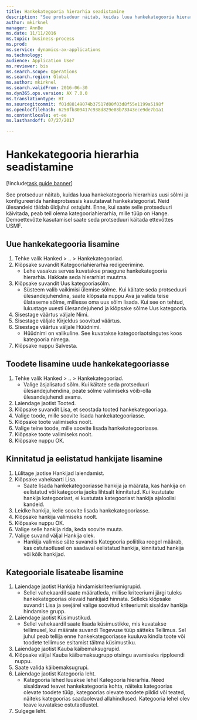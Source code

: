```yaml
--- 
title: Hankekategooria hierarhia seadistamine
description: "See protseduur näitab, kuidas luua hankekategooria hierarhias uusi sõlmi ja konfigureerida hankeprotsessis kasutatavat hankekategooriat."
author: mkirknel
manager: AnnBe
ms.date: 11/11/2016
ms.topic: business-process
ms.prod: 
ms.service: dynamics-ax-applications
ms.technology: 
audience: Application User
ms.reviewer: bis
ms.search.scope: Operations
ms.search.region: Global
ms.author: mkirknel
ms.search.validFrom: 2016-06-30
ms.dyn365.ops.version: AX 7.0.0
ms.translationtype: HT
ms.sourcegitcommit: f01d88149074b37517d00f03d8f55e1199a5198f
ms.openlocfilehash: 6250fb309417c938d829e08b73343ece9de7b1a1
ms.contentlocale: et-ee
ms.lasthandoff: 07/27/2017

---
```

# <a name="set-up-a-procurement-category-hierarchy"></a>Hankekategooria hierarhia seadistamine

[!include[task guide banner](../../includes/task-guide-banner.md)]

See protseduur näitab, kuidas luua hankekategooria hierarhias uusi sõlmi ja konfigureerida hankeprotsessis kasutatavat hankekategooriat. Neid ülesandeid täidab üldjuhul ostujuht. Enne, kui saate selle protseduuri käivitada, peab teil olema kategooriahierarhia, mille tüüp on Hange. Demoettevõtte kasutamisel saate seda protseduuri käitada ettevõttes USMF.


## <a name="add-a-new-procurement-category"></a>Uue hankekategooria lisamine
1. Tehke valik Hanked > .. > Hankekategooriad.
2. Klõpsake suvandit Kategooriahierarhia redigeerimine.
    * Lehe vasakus servas kuvatakse praegune hankekategooria hierarhia. Hakkate seda hierarhiat muutma.  
3. Klõpsake suvandit Uus kategooriasõlm.
    * Süsteem valib vaikimisi ülemise sõlme. Kui käitate seda protseduuri ülesandejuhendina, saate klõpsata nuppu Ava ja valida teise ülataseme sõlme, millesse oma uus sõlm lisada. Kui see on tehtud, lukustage uuesti ülesandejuhend ja klõpsake sõlme Uus kategooria.  
4. Sisestage väärtus väljale Nimi.
5. Sisestage väljale Kirjeldus soovitud väärtus.
6. Sisestage väärtus väljale Hüüdnimi.
    * Hüüdnimi on valikuline. See kuvatakse kategooriaotsingutes koos kategooria nimega.  
7. Klõpsake nuppu Salvesta.

## <a name="add-products-to-your-new-procurement-category"></a>Toodete lisamine uude hankekategooriasse
1. Tehke valik Hanked > .. > Hankekategooriad.
    * Valige äsjalisatud sõlm. Kui käitate seda protseduuri ülesandejuhendina, peate sõlme valimiseks võib-olla ülesandejuhendi avama.  
2. Laiendage jaotist Tooted.
3. Klõpsake suvandit Lisa, et seostada tooted hankekategooriaga.
4. Valige toode, mille soovite lisada hankekategooriasse.
5. Klõpsake toote valimiseks noolt.
6. Valige teine toode, mille soovite lisada hankekategooriasse.
7. Klõpsake toote valimiseks noolt.
8. Klõpsake nuppu OK.

## <a name="add-approved-and-preferred-vendors"></a>Kinnitatud ja eelistatud hankijate lisamine
1. Lülitage jaotise Hankijad laiendamist.
2. Klõpsake vahekaarti Lisa.
    * Saate lisada hankekategooriasse hankija ja määrata, kas hankija on eelistatud või kategooria jaoks lihtsalt kinnitatud. Kui kustutate hankija kategooriast, ei kustutata kategooriast hankija ajaloolisi kandeid.   
3. Leidke hankija, kelle soovite lisada hankekategooriasse.
4. Klõpsake hankija valimiseks noolt.
5. Klõpsake nuppu OK.
6. Valige selle hankija rida, keda soovite muuta.
7. Valige suvand väljal Hankija olek.
    * Hankija valimise säte suvandis Kategooria poliitika reegel määrab, kas ostutaotlusel on saadaval eelistatud hankija, kinnitatud hankija või kõik hankijad.   

## <a name="add-additional-information-to-the-category"></a>Kategooriale lisateabe lisamine
1. Laiendage jaotist Hankija hindamiskriteeriumigrupid.
    * Sellel vahekaardil saate määratleda, millise kriteeriumi järgi tuleks hankekategoorias olevaid hankijaid hinnata. Selleks klõpsake suvandit Lisa ja seejärel valige soovitud kriteeriumit sisaldav hankija hindamise grupp.  
2. Laiendage jaotist Küsimustikud.
    * Sellel vahekaardil saate lisada küsimustikke, mis kuvatakse tellimusel, kui määrate suvandi Tegevuse tüüp sätteks Tellimus. Sel juhul peab tellija enne hankekategooriasse kuuluva kindla toote või toodete tellimuse esitamist täitma küsimustiku.  
3. Laiendage jaotist Kauba käibemaksugrupid.
4. Klõpsake väljal Kauba käibemaksugrupp otsingu avamiseks ripploendi nuppu.
5. Saate valida käibemaksugrupi.
6. Laiendage jaotist Kategooria leht.
    * Kategooria lehed luuakse lehel Kategooria hierarhia. Need sisaldavad teavet hankekategooria kohta, näiteks kategoorias olevate toodete tüüp, kategoorias olevate toodete pildid või teated, näiteks kategoorias saadaolevad allahindlused. Kategooria lehel olev teave kuvatakse ostutaotlustel.  
7. Sulgege leht.


